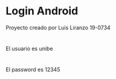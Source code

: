 # Login Android

Proyecto creado por Luis Liranzo 19-0734

# 
El usuario es  unibe 
# 
El password es 12345
